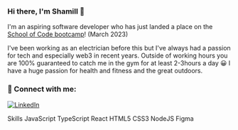 ### Hi there, I'm Shamill 👋

I'm an aspiring software developer who has just landed a place on the [School of Code bootcamp](https://www.schoolofcode.co.uk/)! (March 2023)

I've been working as an electrician before this but I've always had a passion for tech and especially web3 in recent years. Outside of working hours you are 100% guaranteed to catch me in the gym for at least 2-3hours a day :grinning: I have a huge passion for health and fitness and the great outdoors.

### 🤝 Connect with me:
[![LinkedIn](https://img.shields.io/badge/LinkedIn-0077B5?style=for-the-badge&logo=linkedin&logoColor=white)](https://www.linkedin.com/in/shamill-fazal-516a37274/)

Skills
JavaScript TypeScript React HTML5 CSS3 NodeJS Figma


<!--
**ShamillFazal/ShamillFazal** is a ✨ _special_ ✨ repository because its `README.md` (this file) appears on your GitHub profile.

Here are some ideas to get you started:

- 🔭 I’m currently working on ...
- 🌱 I’m currently learning ...
- 👯 I’m looking to collaborate on ...
- 🤔 I’m looking for help with ...
- 💬 Ask me about ...
- 📫 How to reach me: ...
- 😄 Pronouns: ...
- ⚡ Fun fact: ...
-->
